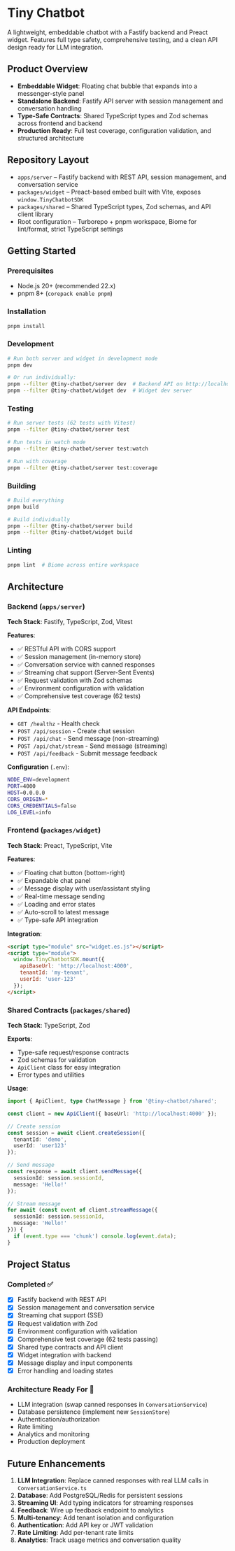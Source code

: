 # Tiny Chatbot

A lightweight, embeddable chatbot with a Fastify backend and Preact widget. Features full type safety, comprehensive testing, and a clean API design ready for LLM integration.

## Product Overview
- **Embeddable Widget**: Floating chat bubble that expands into a messenger-style panel
- **Standalone Backend**: Fastify API server with session management and conversation handling
- **Type-Safe Contracts**: Shared TypeScript types and Zod schemas across frontend and backend
- **Production Ready**: Full test coverage, configuration validation, and structured architecture

## Repository Layout
- `apps/server` – Fastify backend with REST API, session management, and conversation service
- `packages/widget` – Preact-based embed built with Vite, exposes `window.TinyChatbotSDK`
- `packages/shared` – Shared TypeScript types, Zod schemas, and API client library
- Root configuration – Turborepo + pnpm workspace, Biome for lint/format, strict TypeScript settings

## Getting Started

### Prerequisites
- Node.js 20+ (recommended 22.x)
- pnpm 8+ (`corepack enable pnpm`)

### Installation
```bash
pnpm install
```

### Development
```bash
# Run both server and widget in development mode
pnpm dev

# Or run individually:
pnpm --filter @tiny-chatbot/server dev  # Backend API on http://localhost:4000
pnpm --filter @tiny-chatbot/widget dev  # Widget dev server
```

### Testing
```bash
# Run server tests (62 tests with Vitest)
pnpm --filter @tiny-chatbot/server test

# Run tests in watch mode
pnpm --filter @tiny-chatbot/server test:watch

# Run with coverage
pnpm --filter @tiny-chatbot/server test:coverage
```

### Building
```bash
# Build everything
pnpm build

# Build individually
pnpm --filter @tiny-chatbot/server build
pnpm --filter @tiny-chatbot/widget build
```

### Linting
```bash
pnpm lint  # Biome across entire workspace
```

## Architecture

### Backend (`apps/server`)
**Tech Stack**: Fastify, TypeScript, Zod, Vitest

**Features**:
- ✅ RESTful API with CORS support
- ✅ Session management (in-memory store)
- ✅ Conversation service with canned responses
- ✅ Streaming chat support (Server-Sent Events)
- ✅ Request validation with Zod schemas
- ✅ Environment configuration with validation
- ✅ Comprehensive test coverage (62 tests)

**API Endpoints**:
- `GET /healthz` - Health check
- `POST /api/session` - Create chat session
- `POST /api/chat` - Send message (non-streaming)
- `POST /api/chat/stream` - Send message (streaming)
- `POST /api/feedback` - Submit message feedback

**Configuration** (`.env`):
```bash
NODE_ENV=development
PORT=4000
HOST=0.0.0.0
CORS_ORIGIN=*
CORS_CREDENTIALS=false
LOG_LEVEL=info
```

### Frontend (`packages/widget`)
**Tech Stack**: Preact, TypeScript, Vite

**Features**:
- ✅ Floating chat button (bottom-right)
- ✅ Expandable chat panel
- ✅ Message display with user/assistant styling
- ✅ Real-time message sending
- ✅ Loading and error states
- ✅ Auto-scroll to latest message
- ✅ Type-safe API integration

**Integration**:
```html
<script type="module" src="widget.es.js"></script>
<script type="module">
  window.TinyChatbotSDK.mount({
    apiBaseUrl: 'http://localhost:4000',
    tenantId: 'my-tenant',
    userId: 'user-123'
  });
</script>
```

### Shared Contracts (`packages/shared`)
**Tech Stack**: TypeScript, Zod

**Exports**:
- Type-safe request/response contracts
- Zod schemas for validation
- `ApiClient` class for easy integration
- Error types and utilities

**Usage**:
```typescript
import { ApiClient, type ChatMessage } from '@tiny-chatbot/shared';

const client = new ApiClient({ baseUrl: 'http://localhost:4000' });

// Create session
const session = await client.createSession({
  tenantId: 'demo',
  userId: 'user123'
});

// Send message
const response = await client.sendMessage({
  sessionId: session.sessionId,
  message: 'Hello!'
});

// Stream message
for await (const event of client.streamMessage({
  sessionId: session.sessionId,
  message: 'Hello!'
})) {
  if (event.type === 'chunk') console.log(event.data);
}
```

## Project Status

### Completed ✅
- [x] Fastify backend with REST API
- [x] Session management and conversation service
- [x] Streaming chat support (SSE)
- [x] Request validation with Zod
- [x] Environment configuration with validation
- [x] Comprehensive test coverage (62 tests passing)
- [x] Shared type contracts and API client
- [x] Widget integration with backend
- [x] Message display and input components
- [x] Error handling and loading states

### Architecture Ready For 🚀
- LLM integration (swap canned responses in `ConversationService`)
- Database persistence (implement new `SessionStore`)
- Authentication/authorization
- Rate limiting
- Analytics and monitoring
- Production deployment

## Future Enhancements
1. **LLM Integration**: Replace canned responses with real LLM calls in `ConversationService.ts`
2. **Database**: Add PostgreSQL/Redis for persistent sessions
3. **Streaming UI**: Add typing indicators for streaming responses
4. **Feedback**: Wire up feedback endpoint to analytics
5. **Multi-tenancy**: Add tenant isolation and configuration
6. **Authentication**: Add API key or JWT validation
7. **Rate Limiting**: Add per-tenant rate limits
8. **Analytics**: Track usage metrics and conversation quality
